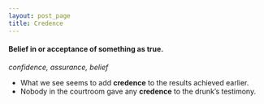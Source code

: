 ```yaml
---
layout: post_page
title: Credence
---
```



#### Belief in or acceptance of something as true.

*confidence, assurance, belief*

- What we see seems to add **credence** to the results achieved earlier.
- Nobody in the courtroom gave any **credence** to the drunk’s testimony.